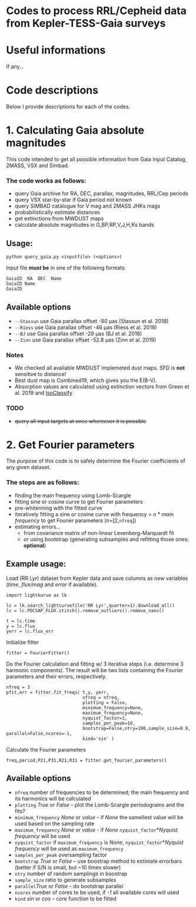 # Codes to process RRL/Cepheid data from Kepler-TESS-Gaia surveys

# Useful informations

If any...

# Code descriptions

Below I provide descriptions for each of the codes.

# 1. Calculating Gaia absolute magnitudes

This code intended to get all possible information from Gaia Input Catalog, 2MASS, VSX and Simbad.

### The code works as follows:
- query Gaia archive for RA, DEC, parallax, magnitudes, RRL/Cep periods
- query VSX star-by-star if Gaia period not known
- query SIMBAD catalogue for V mag and 2MASS JHKs mags
- probabilistically estimate distances
- get extinctions from MWDUST maps
- calculate absolute magnitudes in G,BP,RP,V,J,H,Ks bands

## Usage:
```
python query_gaia.py <inputfile> (<options>)
```
Input file __must be__ in one of the following formats:
```
GaiaID  RA  DEC  Name
GaiaID Name
GaiaID
```

## Available options
 - `--Stassun` use Gaia parallax offset -80   μas (Stassun et al. 2018)
 - `--Riess`   use Gaia parallax offset -46   μas (Riess et al. 2018)
 - `--BJ`      use Gaia parallax offset -29   μas (BJ et al. 2018)
 - `--Zinn`    use Gaia parallax offset -52.8 μas (Zinn et al. 2019)
 
### Notes
 
 - We checked all available MWDUST implemeted dust maps. SFD is __not__ sensitive to distance!
 - Best dust map is Combined19, which gives you the E(B-V).
 - Absorption values are calculated using extinction vectors from Green et al. 2019 and [IsoClassify](https://github.com/danxhuber/isoclassify)
 
### TODO
 - ~~query all input targets at once whereever it is possible~~
 
 # 2. Get Fourier parameters

The purpose of this code is to safely determine the Fourier coefficients of any given dataset.

### The steps are as follows:
- finding the main frequency using Lomb-Scargle
- fitting sine or cosine curve to get Fourier parameters
- pre-whitenning with the fitted curve
- iteratively fitting a sine or cosine curve with frequency = *n* * *main frequency* to get Fourier parameters (n=[2,`nfreq`])
- estimating errors...
  - from covariance matrix of non-linear Levenberg-Marquardt fit
  - or using bootstrap (generating subsamples and refitting those ones; **optional**)

## Example usage:
Load (RR Lyr) dataset from Kepler data and save columns as new variables (*time*, *flux/mag* and *error* if available).
```
import lightkurve as lk

lc = lk.search_lightcurvefile('RR Lyr',quarter=1).download_all()
lc = lc.PDCSAP_FLUX.stitch().remove_outliers().remove_nans()

t = lc.time
y = lc.flux
yerr = lc.flux_err
```

Initialize fitter
```
fitter = FourierFitter()
```

Do the Fourier calculation and fitting w/ 3 iterative steps (i.e. determine 3 harmonic components). The result will be two lists containing the Fourier parameters and their errors, respectively.
```
nfreq = 3
pfit,err = fitter.fit_freqs( t,y, yerr,
                             nfreq = nfreq,
                             plotting = False,
                             minimum_frequency=None,
                             maximum_frequency=None,
                             nyquist_factor=1,
                             samples_per_peak=10,
                             bootstrap=False,ntry=100,sample_size=0.9, parallel=False,ncores=-1,
                             kind='sin' )
```

Calculate the Fourier parameters
```
freq,period,P21,P31,R21,R31 = fitter.get_fourier_parameters()
```

## Available options
 - `nfreq` number of frequencies to be determined; the main frequency and its harmonics will be calculated
 - `plotting` *True* or *False* – plot the Lomb-Scargle periodograms and the fits?
 - `minimum_frequency` *None* or *value* - if *None* the samellest value will be used based on the sampling rate
 - `maximum_frequency` *None* or *value* - if *None* `nyquist_factor`**Nyquist frequency* will be used
 - `nyquist_factor` if `maximum_frequency` is *None*, `nyquist_factor`**Nyquist frequency* will be used as `maximum_frequency`
 - `samples_per_peak` oversampling factor
 - `bootstrap` *True* or *False* – use boostrap method to estimate errorbars (better if S/N is small, but ~10 times slower)
 - `ntry` number of random samplings in boostrap
 - `sample_size` ratio to generate subsamples
 - `parallel`*True* or *False* - do bootstrap parallel
 - `ncores` number of cores to be used, if *-1* all available cores will used
 - `kind` *sin* or *cos* – core function to be fitted

